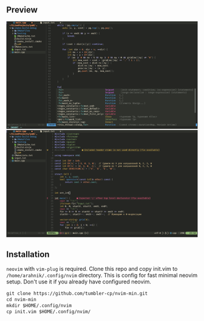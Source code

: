 ## Preview
![Screenshot1](https://github.com/tumbler-cp/nvim-min/blob/master/screenshots/nvim1.png)
![Screenshot2](https://github.com/tumbler-cp/nvim-min/blob/master/screenshots/nvim2.png)



## Installation
`neovim` with `vim-plug` is required.
Clone this repo and copy init.vim to `/home/arahnik/.config/nvim` directory. This is config for fast minimal neovim setup. Don't use it if you already have configured neovim.

```
git clone https://github.com/tumbler-cp/nvim-min.git
cd nvim-min
mkdir $HOME/.config/nvim
cp init.vim $HOME/.config/nvim/
